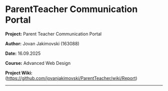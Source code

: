 # ParentTeacher Communication Portal

**Project:** Parent Teacher Communication Portal

**Author:** Jovan Jakimovski (163088)

**Date:** 16.09.2025

**Course:** Advanced Web Design

**Project Wiki:** (https://github.com/jovanjakimovski/ParentTeacher/wiki/Report)

---
